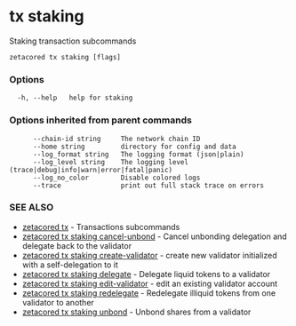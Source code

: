 # tx staking

Staking transaction subcommands

```
zetacored tx staking [flags]
```

### Options

```
  -h, --help   help for staking
```

### Options inherited from parent commands

```
      --chain-id string     The network chain ID
      --home string         directory for config and data 
      --log_format string   The logging format (json|plain) 
      --log_level string    The logging level (trace|debug|info|warn|error|fatal|panic) 
      --log_no_color        Disable colored logs
      --trace               print out full stack trace on errors
```

### SEE ALSO

* [zetacored tx](zetacored_tx.md)	 - Transactions subcommands
* [zetacored tx staking cancel-unbond](zetacored_tx_staking_cancel-unbond.md)	 - Cancel unbonding delegation and delegate back to the validator
* [zetacored tx staking create-validator](zetacored_tx_staking_create-validator.md)	 - create new validator initialized with a self-delegation to it
* [zetacored tx staking delegate](zetacored_tx_staking_delegate.md)	 - Delegate liquid tokens to a validator
* [zetacored tx staking edit-validator](zetacored_tx_staking_edit-validator.md)	 - edit an existing validator account
* [zetacored tx staking redelegate](zetacored_tx_staking_redelegate.md)	 - Redelegate illiquid tokens from one validator to another
* [zetacored tx staking unbond](zetacored_tx_staking_unbond.md)	 - Unbond shares from a validator

